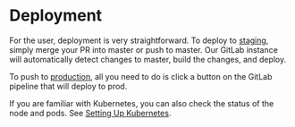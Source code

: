 # Deployment

For the user, deployment is very straightforward. To deploy to [staging](https://staging.berkeleytime.com), simply merge your PR into master or push to master. Our GitLab instance will automatically detect changes to master, build the changes, and deploy. 

To push to [production](https://berkeleytime.com), all you need to do is click a button on the GitLab pipeline that will deploy to prod.

If you are familiar with Kubernetes, you can also check the status of the node and pods. See [Setting Up Kubernetes](https://github.com/asuc-octo/berkeleytime/wiki/Setting-Up-Kubernetes).